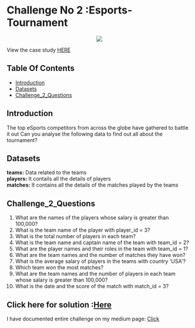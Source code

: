# Challenge No 2 :Esports-Tournament

<p align="center">
<img src="https://www.steeldata.org.uk/esports.jpg">

View the case study [HERE](https://www.steeldata.org.uk/sql2.html)


## Table Of Contents
- [Introduction](#introduction)
- [Datasets](#Datasets)
- [Challenge_2_Questions](#Challenge_2_Questions)

## Introduction

The top eSports competitors from across the globe have gathered to battle it out
Can you analyse the following data to find out all about the tournament?

## Datasets

**teams:** Data related to the teams
<br>
**players:**  It contails all the details of players
<br>
**matches:** It contains all the details of the matches played by the teams

## Challenge_2_Questions

1. What are the names of the players whose salary is greater than 100,000?
2. What is the team name of the player with player_id = 3?
3. What is the total number of players in each team?
4. What is the team name and captain name of the team with team_id = 2?
5. What are the player names and their roles in the team with team_id = 1?
6. What are the team names and the number of matches they have won?
7. What is the average salary of players in the teams with country 'USA'?
8. Which team won the most matches?
9. What are the team names and the number of players in each team whose salary is greater than 100,000?
10. What is the date and the score of the match with match_id = 3?

## Click here for solution :[Here](https://github.com/SimranGodsey/Esports-Tournament/blob/main/Challenge%20No%20%3A%202)

I have documented entire challenge on my medium page: [Click](https://medium.com/@simrangodse18/esports-tournament-challenge-02-810f992bc6c5)

